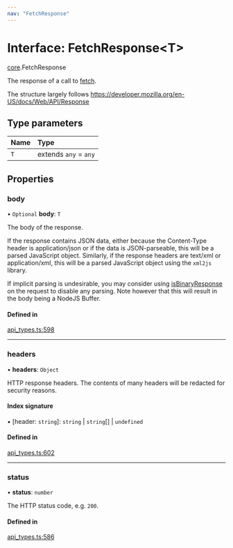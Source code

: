 ```yaml
---
nav: "FetchResponse"
---
```

# Interface: FetchResponse<T\>

[core](../modules/core.md).FetchResponse

The response of a call to [fetch](core.Fetcher.md#fetch).

The structure largely follows https://developer.mozilla.org/en-US/docs/Web/API/Response

## Type parameters

| Name | Type |
| :------ | :------ |
| `T` | extends `any` = `any` |

## Properties

### body

• `Optional` **body**: `T`

The body of the response.

If the response contains JSON data, either because the Content-Type header is application/json
or if the data is JSON-parseable, this will be a parsed JavaScript object.
Similarly, if the response headers are text/xml or application/xml, this will be a parsed
JavaScript object using the `xml2js` library.

If implicit parsing is undesirable, you may consider using [isBinaryResponse](core.FetchRequest.md#isbinaryresponse) on the request
to disable any parsing. Note however that this will result in the body being a NodeJS Buffer.

#### Defined in

[api_types.ts:598](https://github.com/coda/packs-sdk/blob/main/api_types.ts#L598)

___

### headers

• **headers**: `Object`

HTTP response headers. The contents of many headers will be redacted for security reasons.

#### Index signature

▪ [header: `string`]: `string` \| `string`[] \| `undefined`

#### Defined in

[api_types.ts:602](https://github.com/coda/packs-sdk/blob/main/api_types.ts#L602)

___

### status

• **status**: `number`

The HTTP status code, e.g. `200`.

#### Defined in

[api_types.ts:586](https://github.com/coda/packs-sdk/blob/main/api_types.ts#L586)
